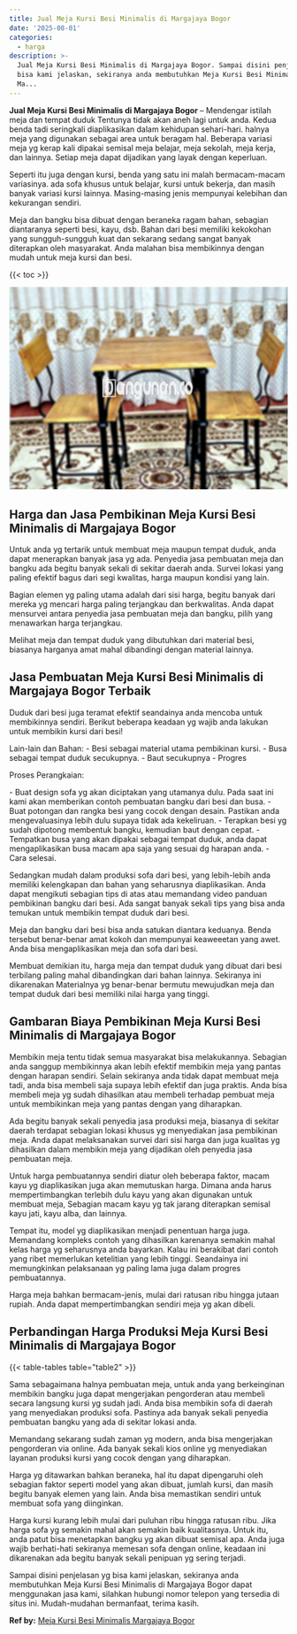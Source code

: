 ```yaml
---
title: Jual Meja Kursi Besi Minimalis di Margajaya Bogor
date: '2025-08-01'
categories:
  - harga
description: >-
  Jual Meja Kursi Besi Minimalis di Margajaya Bogor. Sampai disini penjelasan yg
  bisa kami jelaskan, sekiranya anda membutuhkan Meja Kursi Besi Minimalis di
  Ma...
---
```


**Jual Meja Kursi Besi Minimalis di Margajaya Bogor** – Mendengar istilah meja dan tempat duduk Tentunya tidak akan aneh lagi untuk anda. Kedua benda tadi seringkali diaplikasikan dalam kehidupan sehari-hari. halnya meja yang digunakan sebagai area untuk beragam hal. Beberapa variasi meja yg kerap kali dipakai semisal meja belajar, meja sekolah, meja kerja, dan lainnya. Setiap meja dapat dijadikan yang layak dengan keperluan.

Seperti itu juga dengan kursi, benda yang satu ini malah bermacam-macam variasinya. ada sofa khusus untuk belajar, kursi untuk bekerja, dan masih banyak variasi kursi lainnya. Masing-masing jenis mempunyai kelebihan dan kekurangan sendiri.

Meja dan bangku bisa dibuat dengan beraneka ragam bahan, sebagian diantaranya seperti besi, kayu, dsb. Bahan dari besi memiliki kekokohan yang sungguh-sungguh kuat dan sekarang sedang sangat banyak diterapkan oleh masyarakat. Anda malahan bisa membikinnya dengan mudah untuk meja kursi dan besi.

{{< toc >}}

![Jual Meja Kursi Besi Minimalis di Margajaya Bogor](/images/jual-meja-besi-murah08.png)

## Harga dan Jasa Pembikinan Meja Kursi Besi Minimalis di Margajaya Bogor

Untuk anda yg tertarik untuk membuat meja maupun tempat duduk, anda dapat menerapkan banyak jasa yg ada. Penyedia jasa pembuatan meja dan bangku ada begitu banyak sekali di sekitar daerah anda. Survei lokasi yang paling efektif bagus dari segi kwalitas, harga maupun kondisi yang lain.

Bagian elemen yg paling utama adalah dari sisi harga, begitu banyak dari mereka yg mencari harga paling terjangkau dan berkwalitas. Anda dapat mensurvei antara penyedia jasa pembuatan meja dan bangku, pilih yang menawarkan harga terjangkau.

Melihat meja dan tempat duduk yang dibutuhkan dari material besi, biasanya harganya amat mahal dibandingi dengan material lainnya.

## Jasa Pembuatan Meja Kursi Besi Minimalis di Margajaya Bogor Terbaik

Duduk dari besi juga teramat efektif seandainya anda mencoba untuk membikinnya sendiri. Berikut beberapa keadaan yg wajib anda lakukan untuk membikin kursi dari besi!

Lain-lain dan Bahan: - Besi sebagai material utama pembikinan kursi. - Busa sebagai tempat duduk secukupnya. - Baut secukupnya - Progres

Proses Perangkaian:

\- Buat design sofa yg akan diciptakan yang utamanya dulu. Pada saat ini kami akan memberikan contoh pembuatan bangku dari besi dan busa. - Buat potongan dan rangka besi yang cocok dengan desain. Pastikan anda mengevaluasinya lebih dulu supaya tidak ada kekeliruan. - Terapkan besi yg sudah dipotong membentuk bangku, kemudian baut dengan cepat. - Tempatkan busa yang akan dipakai sebagai tempat duduk, anda dapat mengaplikasikan busa macam apa saja yang sesuai dg harapan anda. - Cara selesai.

Sedangkan mudah dalam produksi sofa dari besi, yang lebih-lebih anda memiliki kelengkapan dan bahan yang seharusnya diaplikasikan. Anda dapat mengikuti sebagian tips di atas atau memandang video panduan pembikinan bangku dari besi. Ada sangat banyak sekali tips yang bisa anda temukan untuk membikin tempat duduk dari besi.

Meja dan bangku dari besi bisa anda satukan diantara keduanya. Benda tersebut benar-benar amat kokoh dan mempunyai keaweeetan yang awet. Anda bisa mengaplikasikan meja dan sofa dari besi.

Membuat demikian itu, harga meja dan tempat duduk yang dibuat dari besi terbilang paling mahal dibandingkan dari bahan lainnya. Sekiranya ini dikarenakan Materialnya yg benar-benar bermutu mewujudkan meja dan tempat duduk dari besi memiliki nilai harga yang tinggi.

## Gambaran Biaya Pembikinan Meja Kursi Besi Minimalis di Margajaya Bogor

Membikin meja tentu tidak semua masyarakat bisa melakukannya. Sebagian anda sanggup membikinnya akan lebih efektif membikin meja yang pantas dengan harapan sendiri. Selain sekiranya anda tidak dapat membuat meja tadi, anda bisa membeli saja supaya lebih efektif dan juga praktis. Anda bisa membeli meja yg sudah dihasilkan atau membeli terhadap pembuat meja untuk membikinkan meja yang pantas dengan yang diharapkan.

Ada begitu banyak sekali penyedia jasa produksi meja, biasanya di sekitar daerah terdapat sebagian lokasi khusus yg menyediakan jasa pembikinan meja. Anda dapat melaksanakan survei dari sisi harga dan juga kualitas yg dihasilkan dalam membikin meja yang dijadikan oleh penyedia jasa pembuatan meja.

Untuk harga pembuatannya sendiri diatur oleh beberapa faktor, macam kayu yg diaplikasikan juga akan memutuskan harga. Dimana anda harus mempertimbangkan terlebih dulu kayu yang akan digunakan untuk membuat meja, Sebagian macam kayu yg tak jarang diterapkan semisal kayu jati, kayu alba, dan lainnya.

Tempat itu, model yg diaplikasikan menjadi penentuan harga juga. Memandang kompleks contoh yang dihasilkan karenanya semakin mahal kelas harga yg seharusnya anda bayarkan. Kalau ini berakibat dari contoh yang ribet memerlukan ketelitian yang lebih tinggi. Seandainya ini memungkinkan pelaksanaan yg paling lama juga dalam progres pembuatannya.

Harga meja bahkan bermacam-jenis, mulai dari ratusan ribu hingga jutaan rupiah. Anda dapat mempertimbangkan sendiri meja yg akan dibeli.

## Perbandingan Harga Produksi Meja Kursi Besi Minimalis di Margajaya Bogor

{{< table-tables table="table2" >}}

Sama sebagaimana halnya pembuatan meja, untuk anda yang berkeinginan membikin bangku juga dapat mengerjakan pengorderan atau membeli secara langsung kursi yg sudah jadi. Anda bisa membikin sofa di daerah yang menyediakan produksi sofa. Pastinya ada banyak sekali penyedia pembuatan bangku yang ada di sekitar lokasi anda.

Memandang sekarang sudah zaman yg modern, anda bisa mengerjakan pengorderan via online. Ada banyak sekali kios online yg menyediakan layanan produksi kursi yang cocok dengan yang diharapkan.

Harga yg ditawarkan bahkan beraneka, hal itu dapat dipengaruhi oleh sebagian faktor seperti model yang akan dibuat, jumlah kursi, dan masih begitu banyak elemen yang lain. Anda bisa memastikan sendiri untuk membuat sofa yang diinginkan.

Harga kursi kurang lebih mulai dari puluhan ribu hingga ratusan ribu. Jika harga sofa yg semakin mahal akan semakin baik kualitasnya. Untuk itu, anda patut bisa menetapkan bangku yg akan dibuat semisal apa. Anda juga wajib berhati-hati sekiranya memesan sofa dengan online, keadaan ini dikarenakan ada begitu banyak sekali penipuan yg sering terjadi.

Sampai disini penjelasan yg bisa kami jelaskan, sekiranya anda membutuhkan Meja Kursi Besi Minimalis di Margajaya Bogor dapat menggunakan jasa kami, silahkan hubungi nomor telepon yang tersedia di situs ini. Mudah-mudahan bermanfaat, terima kasih.

**Ref by:** [Meja Kursi Besi Minimalis Margajaya Bogor](https://id.wikipedia.org/wiki/Meja)
